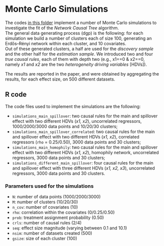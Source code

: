 # Monte Carlo Simulations

The codes <a href="https://github.com/fbargaglistoffi/Network-Causal-Tree/tree/master/Simulations">in this folder</a> implement a number of Monte Carlo simulations to investigate the fit of the _Network Causal Tree_ algorithm. </br>
The general data generating process (dgp) is the following: for each simulation we build a number of clusters each of size 100, generating an Erdős–Rényi network within each cluster, and 10 covariates. </br>
Out of these generated clusters, a half are used for the _discovery sample_ and the other half for the _estimation sample_.
We introduced two and four _true causal rules_, each of them with depth two (e.g.,  x1==0 & x2==0, namely _x1_ and _x2_ are the two _heterogeneity driving variables_ [HDVs]).

The results are reported in the paper, and were obtained by aggregating the results, for each effect size, on 500 different datasets.

## R code

The code files used to implement the simulations are the following:
* <tt>`simulations_main_spillover`</tt>:  two causal rules for the main and spillover effect with two different HDVs (_x1, x2_), uncorrelated regressors, 1000/2000/3000 data points and 10/20/30 clusters;
* <tt>`simulations_main_spillover_correlated`</tt>: two causal rules for the main and spillover effect with two different HDVs (_x1, x2_), correlated regressors (<tt>`rho`</tt> = 0.25/0.50), 3000 data points and 30 clusters;
* <tt>`simulations_main_homophily`</tt>:  two causal rules for the main and spillover effect with two different HDVs (_x1, x2_), homophily network, uncorrelated regressors, 3000 data points and 30 clusters;
* <tt>`simulations_different_main_spillover`</tt>: four causal rules for the main and spillover effect with three different HDVs (_x1, x2, x3_), uncorrelated regressors, 3000 data points and 30 clusters.

### Parameters used for the simulations

* <tt>`N`</tt>: number of data points (1000/2000/3000)
* <tt>`M`</tt>: number of clusters (10/20/30)
* <tt>`n_cov`</tt>: number of covariates (10)
* <tt>`rho`</tt>: correlation within the covariates (0/0.25/0.50)
* <tt>`prob`</tt>: treatment assignment probability (0.50)
* <tt>`crls`</tt>: number of causal rules (2/4)
* <tt>`seq`</tt>: effect size magnitude (varying between 0.1 and 10.1)
* <tt>`nsim`</tt>: number of datasets created (500)
* <tt>`gsize`</tt>: size of each cluster (100)

